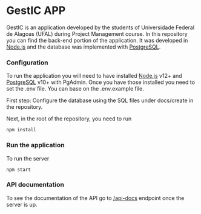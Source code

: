 # GestIC APP
GestIC is an application developed by the students of Universidade Federal de Alagoas (UFAL) during Project Management course. In this repository you can find the back-end portion of the application. It was developed in [Node.js](https://nodejs.org/) and the database was implemented with [PostgreSQL](https://www.postgresql.org/).

### Configuration
To run the application you will need to have installed [Node.js](https://nodejs.org/en/download/) v12+ and [PostgreSQL](https://www.postgresql.org/download/) v10+ with PgAdmin.
Once you have those installed you need to set the .env file. You can base on the .env.example file.

First step: Configure the database using the SQL files under docs/create in the repository.

Next, in the root of the repository, you need to run
```ssh
npm install
```

### Run the application
To run the server
```ssh
npm start
```

### API documentation
To see the documentation of the API go to [/api-docs](http://localhost:3333/api-docs/) endpoint once the server is up.